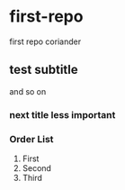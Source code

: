 # first-repo
first repo coriander
## test subtitle
and so on
### next title less important

### Order List
1. First
2. Second
3. Third

